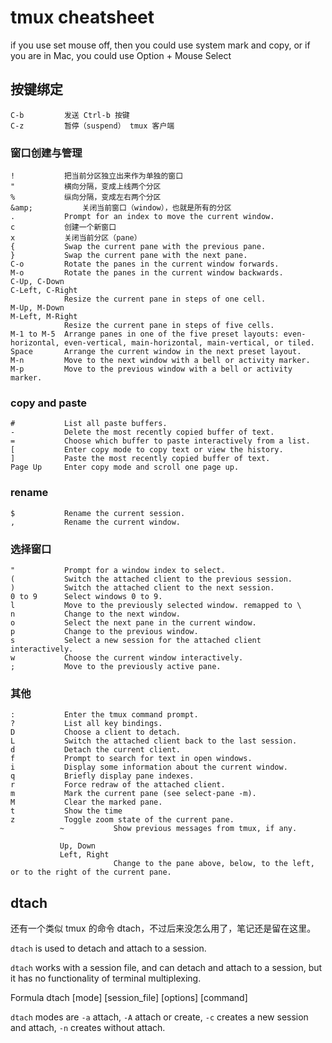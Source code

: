 # tmux cheatsheet

<!--
ID: a10f15b8-d8ad-45e9-81ae-e2a65ebb2b3c
Status: publish
Date: 2018-06-18T00:54:00
Modified: 2019-10-17T13:45:17
wp_id: 755
-->

if you use set mouse off, then you could use system mark and copy, or if you are  in Mac, you could use Option + Mouse Select

## 按键绑定

```
C-b         发送 Ctrl-b 按键
C-z         暂停（suspend） tmux 客户端
```

### 窗口创建与管理

```
!           把当前分区独立出来作为单独的窗口
"           横向分隔，变成上线两个分区
%           纵向分隔，变成左右两个分区
&amp;           关闭当前窗口（window），也就是所有的分区
.           Prompt for an index to move the current window.
c           创建一个新窗口
x           关闭当前分区（pane）
{           Swap the current pane with the previous pane.
}           Swap the current pane with the next pane.
C-o         Rotate the panes in the current window forwards.
M-o         Rotate the panes in the current window backwards.
C-Up, C-Down
C-Left, C-Right
            Resize the current pane in steps of one cell.
M-Up, M-Down
M-Left, M-Right
            Resize the current pane in steps of five cells.
M-1 to M-5  Arrange panes in one of the five preset layouts: even-horizontal, even-vertical, main-horizontal, main-vertical, or tiled.
Space       Arrange the current window in the next preset layout.
M-n         Move to the next window with a bell or activity marker.
M-p         Move to the previous window with a bell or activity marker.
```


### copy and paste

```
#           List all paste buffers.
-           Delete the most recently copied buffer of text.
=           Choose which buffer to paste interactively from a list.
[           Enter copy mode to copy text or view the history.
]           Paste the most recently copied buffer of text.
Page Up     Enter copy mode and scroll one page up.
```

### rename

```
$           Rename the current session.
,           Rename the current window.
```

### 选择窗口

```
"           Prompt for a window index to select.
(           Switch the attached client to the previous session.
)           Switch the attached client to the next session.
0 to 9      Select windows 0 to 9.
l           Move to the previously selected window. remapped to \
n           Change to the next window.
o           Select the next pane in the current window.
p           Change to the previous window.
s           Select a new session for the attached client interactively.
w           Choose the current window interactively.
;           Move to the previously active pane.
```

### 其他

```
:           Enter the tmux command prompt.
?           List all key bindings.
D           Choose a client to detach.
L           Switch the attached client back to the last session.
d           Detach the current client.
f           Prompt to search for text in open windows.
i           Display some information about the current window.
q           Briefly display pane indexes.
r           Force redraw of the attached client.
m           Mark the current pane (see select-pane -m).
M           Clear the marked pane.
t           Show the time
z           Toggle zoom state of the current pane.
           ~           Show previous messages from tmux, if any.

           Up, Down
           Left, Right
                       Change to the pane above, below, to the left, or to the right of the current pane.
```


## dtach

还有一个类似 tmux 的命令 dtach，不过后来没怎么用了，笔记还是留在这里。

`dtach` is used to detach and attach to a session.

`dtach` works with a session file, and can detach and attach to a session, but it has no functionality of terminal multiplexing.

Formula
    dtach [mode] [session_file] [options] [command]

`dtach` modes are `-a` attach, `-A` attach or create, `-c` creates a new session and attach, `-n` creates without attach.
